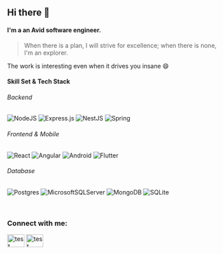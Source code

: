 ## Hi there 👋


<!--
**paldron/paldron** is a ✨ _special_ ✨ repository because its `README.md` (this file) appears on your GitHub profile.

Here are some ideas to get you started:

- 🔭 I’m currently working on ...
- 🌱 I’m currently learning ...
- 👯 I’m looking to collaborate on ...
- 🤔 I’m looking for help with ...
- 💬 Ask me about ...
- 📫 How to reach me: ...
- 😄 Pronouns: ...
- ⚡ Fun fact: ...
-->
<!-- ![](https://visitor-badge.laobi.icu/badge?page_id=paldron.paldron) -->

#### I'm a an Avid software engineer.

> When there is a plan, I will strive for excellence; when there is none, I'm an explorer.

The work is interesting even when it drives you insane 😄

<h4 align="left">Skill Set & Tech Stack</h4>
<p align="left" style="padding-left:20px">
   <h6 align="left" style="font-style:italic">Backend</h6>
  
   ![NodeJS](https://img.shields.io/badge/node.js-6DA55F?style=for-the-badge&logo=node.js&logoColor=white)
   ![Express.js](https://img.shields.io/badge/express.js-%23404d59.svg?style=for-the-badge&logo=express&logoColor=%2361DAFB)
   ![NestJS](https://img.shields.io/badge/nestjs-%23E0234E.svg?style=for-the-badge&logo=nestjs&logoColor=white)
   ![Spring](https://img.shields.io/badge/spring-%236DB33F.svg?style=for-the-badge&logo=spring&logoColor=white)
   
   <h6 align="left" style="font-style:italic">Frontend & Mobile</h6>
   
   ![React](https://img.shields.io/badge/react-%2320232a.svg?style=for-the-badge&logo=react&logoColor=%2361DAFB)
   ![Angular](https://img.shields.io/badge/angular-%23DD0031.svg?style=for-the-badge&logo=angular&logoColor=white)
   ![Android](https://img.shields.io/badge/Android-3DDC84?style=for-the-badge&logo=android&logoColor=white)
   ![Flutter](https://img.shields.io/badge/Flutter-%2302569B.svg?style=for-the-badge&logo=Flutter&logoColor=white)

   <h6 align="left" style="font-style:italic">Database</h6>

   ![Postgres](https://img.shields.io/badge/postgres-%23316192.svg?style=for-the-badge&logo=postgresql&logoColor=white)
   ![MicrosoftSQLServer](https://img.shields.io/badge/Microsoft%20SQL%20Sever-CC2927?style=for-the-badge&logo=microsoft%20sql%20server&logoColor=white)
   ![MongoDB](https://img.shields.io/badge/MongoDB-%234ea94b.svg?style=for-the-badge&logo=mongodb&logoColor=white)
   ![SQLite](https://img.shields.io/badge/sqlite-%2307405e.svg?style=for-the-badge&logo=sqlite&logoColor=white)
   
</p>
<div>
  <!--
  <a href="https://github.com/paldron">
  <img align="center" alt="Augusto's Github Stats" src="https://github-readme-stats.paldron.vercel.app/api?username=paldron&show_icons=true&hide_border=true&count_private=true&include_all_commits=true&theme=onedark" /></a>
  
  <a href="https://github.com/paldron">
    <img align="center" src="https://github-readme-stats.paldron.vercel.app/api/top-langs/?username=paldron&layout=compact" />
  </a>
  -->
  </div>
<br />
<h3 align="left">Connect with me:</h3>
<p align="left">
   <a href="https://linkedin.com/in/augusto-shoo-287172a7" target="blank"><img align="center" src="https://cdn.jsdelivr.net/npm/simple-icons@3.0.1/icons/linkedin.svg" alt="test" height="30" width="40" /></a>
   <a href="https://instagram.com/augusto.piz" target="blank"><img align="center" src="https://cdn.jsdelivr.net/npm/simple-icons@3.0.1/icons/instagram.svg" alt="test" height="30" width="40" /></a>
</p>
